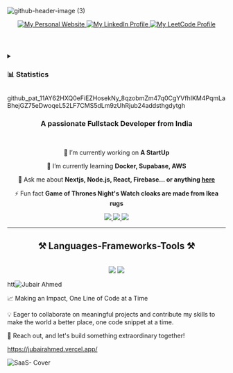 


<!-- Thumbnail -->
<a href="https://jubairshaik.vercel.app/">
  <picture>
    <source media="(prefers-color-scheme: dark)" srcset="./header-dark.svg" />
    <source media="(prefers-color-scheme: light)" srcset="./header.svg" />
<!--     <img
      alt="jubairshaik | Freelancer · Cross-Platform Developer"
      src="./header.svg"
      width="100%"
    /> -->
  </picture>
</a>
<!-- End of Thumbnail -->
 
![github-header-image (3)](https://github.com/user-attachments/assets/e1e41b87-42e3-4358-a98b-0b667d85b1e9)


<!-- Links -->
<header>
  <div align="center">
    <a href="https://jubairshaik.vercel.app">
      <img
        alt="My Personal Website"
        src="https://img.shields.io/static/v1?color=%237733ff&label=Website&message=jubairshaik.dev&style=flat&logo=amp&logoColor=ffffff&labelColor=334155"
      />
    </a>
    <a href="[https://www.linkedin.com/in/imjubairahmed/]">
      <img
        alt="My LinkedIn Profile"
        src="https://img.shields.io/badge/LinkedIn-lironabutbul-7733ff?style=flat&logo=linkedin&logoColor=ffffff&labelColor=334155"
      />
    </a>
    <!--     <a href="https://twitter.com/lironabutbul">
      <img alt="My Twitter Profile" src="https://img.shields.io/badge/Twitter-lironabutbul-7733ff?style=flat&logo=twitter&logoColor=ffffff&labelColor=334155">
      </a> -->
    <a href="https://leetcode.com/jubairahmed/">
      <img
        alt="My LeetCode Profile"
        src="https://img.shields.io/static/v1?color=%237733ff&label=LeetCode&message=@jubairshaik&style=flat&logo=leetcode&logoColor=ffffff&labelColor=334155"
      />
    </a>
    <!--     <a href="https://figma.com/@lironabutbul">
      <img alt="My Figma Community" src="https://img.shields.io/static/v1?color=%237733ff&label=Figma&message=@lironabutbul&style=flat&logo=figma&logoColor=ffffff&labelColor=334155">
      </a> -->
  </div>
</header>
<!-- End of Links -->

<!-- Statistics -->
<details>
  <summary>
    <h3>📊 Statistics</h3>
  </summary>
  <table align="center">
    <tr>
      <td colspan="2">
        <!-- Weekly profile views -->
        <a href="https://github.com/jubairshaik">
          <img
            align="left"
            alt="This week GitHub profile views"
            src="https://komarev.com/ghpvc/?username=jubairshaik&style=flat&color=7733ff&label=Weekly+GitHub+Profile+Views&abbreviated=true"
          />
        </a>
        <!-- End of Weekly profile views -->
        <!-- Sponsor @jubairshaik -->
        <a href="https://github.com/sponsors/jubairshaik">
          <img
            align="right"
            alt="Sponsor @jubairshaik"
            src="https://img.shields.io/static/v1?color=%237733ff&label=Sponsor&message=@jubairshaik&style=flat&logo=githubsponsors&logoColor=ffffff&labelColor=334155"
          />
        </a>
        <!-- End of Sponsor @jubairshaik -->
      </td>
    </tr>
    <!-- disable zebra striping -->
    <tr></tr>
    <tr>
      <td>
        <!--       <img width="567" height="1"> -->
        <!-- Most Used Language -->
        <a
          href="https://github.com/jubairshaik?tab=repositories&q=&type=&language=&sort=stargazers#gh-light-mode-only"
        >
          <img
            alt="jubairshaik's Most Used Languages"
            src="https://github-readme-stats.vercel.app/api/top-langs/?layout=compact&username=jubairshaik&show_icons=true&title_color=7733ff&icon_color=475569&text_color=475569&text_bold=false&count_private=true&bg_color=fffefe"
          />
        </a>
        <a
          href="https://github.com/jubairshaik?tab=repositories&q=&type=&language=&sort=stargazers#gh-dark-mode-only"
        >
          <img
            alt="jubairshaik's Most Used Languages"
            src="https://github-readme-stats.vercel.app/api/top-langs/?layout=compact&username=jubairshaik&show_icons=true&title_color=c4b5fd&icon_color=475569&bg_color=90,0f172a,1e293b&text_color=cbd5e1&border_color=1e293b&text_bold=false&count_private=true"
          />
        </a>
        <!-- End of Most Used Language -->
        <br />
        <!-- modified -->
        <!-- GitHub Stats -->
        <a
          href="https://github.com/jubairshaik?tab=repositories&q=&type=&language=&sort=stargazers#gh-light-mode-only"
        >
          <img
            alt="jubairshaik's GitHub Stats"
            src="https://github-readme-stats.vercel.app/api?username=jubairshaik&show_icons=true&title_color=7733FF&icon_color=475569&text_color=475569&text_bold=false&count_private=true&ring_color=7733ff&bg_color=fffefe"
          />
        </a>
        <a
          href="https://github.com/jubairshaik?tab=repositories&q=&type=&language=&sort=stargazers#gh-dark-mode-only"
        >
          <img
            alt="jubairshaik's GitHub Stats"
            src="https://github-readme-stats.vercel.app/api?username=jubairshaik&show_icons=true&title_color=c4b5fd&icon_color=475569&bg_color=90,0f172a,1e293b&text_color=cbd5e1&border_color=1e293b&text_bold=false&count_private=true&ring_color=7733ff"
          />
        </a>
        <!-- End of GitHub Stats -->
        <br />
        <!-- modified -->
        <!-- GitHub Streak Stats -->
        <a
          href="https://github.com/jubairshaik?tab=repositories&q=&type=&language=&sort=stargazers#gh-light-mode-only"
        >
          <img
            alt="jubairshaik's GitHub Streak Stats"
            src="https://streak-stats.demolab.com?user=jubairshaik&stroke=7733FF&ring=7733FF&fire=7733FF&currStreakNum=7733FF&sideNums=7733FF&currStreakLabel=475569&sideLabels=475569&dates=475569&excludeDaysLabel=475569&background=fffefe"
          />
        </a>
        <a
          href="https://github.com/jubairshaik?tab=repositories&q=&type=&language=&sort=stargazers#gh-dark-mode-only"
        >
          <img
            alt="jubairshaik's GitHub Streak Stats"
            src="https://streak-stats.demolab.com?user=jubairshaik&background=90%2c0f172a%2c1e293b&border=1e293b&stroke=c4b5fd&ring=7733FF&fire=7733FF&currStreakNum=c4b5fd&sideNums=c4b5fd&currStreakLabel=cbd5e1&sideLabels=cbd5e1&dates=cbd5e1&excludeDaysLabel=cbd5e1"
          />
        </a>
        <!-- End of GitHub Streak Stats -->
      </td>
      <td align="center">
        <!--       <img width="226" height="1"> -->
        <!-- Skills -->
        <a
          href="https://github.com/jubairshaik?tab=repositories&q=&type=&language=&sort=stargazers#gh-light-mode-only"
        >
          <img
            alt="jubairshaik's Skills"
            src="https://skillicons.dev/icons?i=c,html,java,js,md,py,ts,nextjs,react,nodejs,express,eclipse,pycharm,vscode,idea,appwrite,mongodb,css,sass,tailwind,materialui,ubuntu,git,figma,github,notion,postman,vite,vitest,vercel&perline=5&theme=light"
          />
        </a>
        <a
          href="https://github.com/jubairshaik?tab=repositories&q=&type=&language=&sort=stargazers#gh-dark-mode-only"
        >
          <img
            alt="jubairshaik's Skills"
            src="https://skillicons.dev/icons?i=c,html,java,js,md,py,ts,nextjs,react,nodejs,express,eclipse,pycharm,vscode,idea,appwrite,mongodb,css,sass,tailwind,materialui,ubuntu,git,figma,github,notion,postman,vite,vitest,vercel&perline=5"
          />
        </a>
        <!-- End of Skills -->
      </td>
    </tr>
    <!-- disable zebra striping -->
    <tr></tr>
    <tr>
      <br />
      <!--     <img width="793" height="1"> -->
      <td colspan="2">
        <!-- Contribution Graph -->
        <a
          href="https://github.com/jubairshaik?tab=repositories&q=&type=&language=&sort=stargazers#gh-light-mode-only"
        >
          <img
            alt="jubairshaik's Contribution Graph"
            src="https://github-readme-activity-graph.vercel.app/graph?username=jubairshaik&bg_color=fffefe&color=475569&line=7733FF&point=475569&hide_border=true&area=true&area_color=7733FF&height=370&border=10"
          />
        </a>
        <a
          href="https://github.com/jubairshaik?tab=repositories&q=&type=&language=&sort=stargazers#gh-dark-mode-only"
        >
          <img
            alt="jubairshaik's Contribution Graph"
            src="https://github-readme-activity-graph.vercel.app/graph?username=jubairshaik&bg_color=0f172a&color=cbd5e1&line=c4b5fd&point=475569&hide_border=true&area=true&area_color=c4b5fd&height=370&border=10"
          />
        </a>
        <!-- End of Contribution Graph -->
      </td>
    </tr>
  </table>
</details>
<!-- End of Statistics -->


 
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jub24addsthgdytgh
 
<h3 align="center">A passionate Fullstack Developer from India</h3>

<br/>

<div align="center">
 
 🔭 I’m currently working on **A StartUp**
 
 🌱 I’m currently learning **Docker, Supabase, AWS**

💬 Ask me about **Nextjs, Node.js, React, Firebase... or anything [here](https://github.com/salesp07/salesp07/issues)**

⚡ Fun fact **Game of Thrones Night's Watch cloaks are made from Ikea rugs**

 </div>
 
<div align="center"> 
  <a href="mailto:jubair.dev@gmail.com">
    <img src="https://img.shields.io/badge/Gmail-333333?style=for-the-badge&logo=gmail&logoColor=red" />
  </a>
  <a href="https://www.linkedin.com/in/imjubairahmed/" target="_blank">
    <img src="https://img.shields.io/badge/LinkedIn-0077B5?style=for-the-badge&logo=linkedin&logoColor=white" target="_blank" />
  </a>
  <a href="https://salesp07.github.io" target="_blank">
     <img src="https://img.shields.io/badge/Portfolio-FF5722?style=for-the-badge&logo=todoist&logoColor=white" target="_blank" /> <!-- sqlite, safari, google-chrome are other good icon options -->
  </a>
</div>

 <hr/>
 
<h2 align="center">⚒️ Languages-Frameworks-Tools ⚒️</h2>
<br/>
<div align="center">
    <img src="https://skillicons.dev/icons?i=react,bootstrap,mui,html,css,vscode,github,figma,tailwind,git" />
    <img src="https://skillicons.dev/icons?i=nodejs,python,javascript,typescript,express,firebase,mongodb,c,java,nextjs" /><br>
</div>




htt![Jubair Ahmed](https://tech-orbit.wontory.dev/api?title=Jubair%20Ahmed&tech=React,Next.js,Android,Kotlin,Tailwind%20CSS&size=700&duration=40)

 
 
<!--  ![snake animation](https://github.com/JubairShaik/JubairShaik/blob/output/github-contribution-grid-snake2.svg) -->
<!--   https://raw.githubusercontent.com/JubairShaik/JubairShaik/output/github-contribution-grid-snake.svg -->
 

 
📈 Making an Impact, One Line of Code at a Time

💡 Eager to collaborate on meaningful projects and contribute my skills to make the world a better place, one code snippet at a time.

📧 Reach out, and let's build something extraordinary together!

 https://jubairahmed.vercel.app/



![SaaS- Cover](https://github.com/JubairShaik/JubairShaik/assets/104702942/0e7b9b46-dfd9-4294-9e01-7460e7b77d31)


 

 

